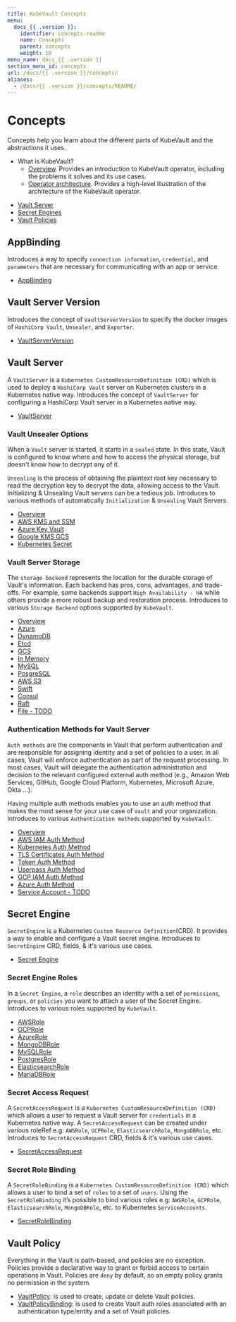 ```yaml
---
title: KubeVault Concepts
menu:
  docs_{{ .version }}:
    identifier: concepts-readme
    name: Concepts
    parent: concepts
    weight: 10
menu_name: docs_{{ .version }}
section_menu_id: concepts
url: /docs/{{ .version }}/concepts/
aliases:
  - /docs/{{ .version }}/concepts/README/
---
```


# Concepts

Concepts help you learn about the different parts of KubeVault and the abstractions it uses.

- What is KubeVault?
  - [Overview](/docs/concepts/overview.md). Provides an introduction to KubeVault operator, including the problems it solves and its use cases.
  - [Operator architecture](/docs/concepts/architecture.md). Provides a high-level illustration of the architecture of the KubeVault operator.

<ul class="nav nav-tabs" id="conceptsTab" role="tablist">
  <li class="nav-item">
    <a class="nav-link active" id="vault-server-tab" data-toggle="tab" href="#vault-server" role="tab" aria-controls="vault-server" aria-selected="true">Vault Server</a>
  </li>
  <li class="nav-item">
    <a class="nav-link" id="secret-engine-tab" data-toggle="tab" href="#secret-engine" role="tab" aria-controls="secret-engine" aria-selected="false">Secret Engines</a>
  </li>
  <li class="nav-item">
    <a class="nav-link" id="vault-policy-tab" data-toggle="tab" href="#vault-policy" role="tab" aria-controls="vault-policy" aria-selected="false">Vault Policies</a>
  </li>
</ul>
<div class="tab-content" id="conceptsTabContent">
  <div class="tab-pane fade show active" id="vault-server" role="tabpanel" aria-labelledby="vault-server-tab">

## AppBinding

Introduces a way to specify `connection information`, `credential`, and `parameters` that are necessary for communicating with an app or service.

- [AppBinding](/docs/concepts/vault-server-crds/auth-methods/appbinding.md)

## Vault Server Version

Introduces the concept of `VaultServerVersion` to specify the docker images of `HashiCorp Vault`, `Unsealer`, and `Exporter`.

- [VaultServerVersion](/docs/concepts/vault-server-crds/vaultserverversion.md)

## Vault Server

A `VaultServer` is a `Kubernetes CustomResourceDefinition (CRD)` which is used to deploy a `HashiCorp Vault` server on Kubernetes clusters in a Kubernetes native way. Introduces the concept of `VaultServer` for configuring a HashiCorp Vault server in a Kubernetes native way.

- [VaultServer](/docs/concepts/vault-server-crds/vaultserver.md)

### Vault Unsealer Options
When a `Vault` server is started, it starts in a `sealed` state. In this state, Vault is configured to know where and how to access the physical storage, but doesn't know how to decrypt any of it.

`Unsealing` is the process of obtaining the plaintext root key necessary to read the decryption key to decrypt the data, allowing access to the Vault. Initializing & Unsealing Vault servers can be a tedious job. 
Introduces to various methods of automatically `Initialization` & `Unsealing` Vault Servers.

- [Overview](/docs/concepts/vault-server-crds/unsealer/overview.md)
- [AWS KMS and SSM](/docs/concepts/vault-server-crds/unsealer/aws_kms_ssm.md)
- [Azure Key Vault](/docs/concepts/vault-server-crds/unsealer/azure_key_vault.md)
- [Google KMS GCS](/docs/concepts/vault-server-crds/unsealer/google_kms_gcs.md)
- [Kubernetes Secret](/docs/concepts/vault-server-crds/unsealer/kubernetes_secret.md)
  
### Vault Server Storage
The `storage backend` represents the location for the durable storage of Vault's information. Each backend has pros, cons, advantages, and trade-offs. For example, some backends support `High Availability - HA` while others provide a more robust backup and restoration process. Introduces to various `Storage Backend` options supported by `KubeVault`.

- [Overview](/docs/concepts/vault-server-crds/storage/overview.md)
- [Azure](/docs/concepts/vault-server-crds/storage/azure.md)
- [DynamoDB](/docs/concepts/vault-server-crds/storage/dynamodb.md)
- [Etcd](/docs/concepts/vault-server-crds/storage/etcd.md)
- [GCS](/docs/concepts/vault-server-crds/storage/gcs.md)
- [In Memory](/docs/concepts/vault-server-crds/storage/inmem.md)
- [MySQL](/docs/concepts/vault-server-crds/storage/mysql.md)
- [PosgreSQL](/docs/concepts/vault-server-crds/storage/postgresql.md)
- [AWS S3](/docs/concepts/vault-server-crds/storage/s3.md)
- [Swift](/docs/concepts/vault-server-crds/storage/swift.md)
- [Consul](/docs/concepts/vault-server-crds/storage/consul.md)
- [Raft](/docs/concepts/vault-server-crds/storage/raft.md)
- [File - TODO]()

### Authentication Methods for Vault Server
`Auth methods` are the components in Vault that perform authentication and are responsible for assigning identity and a set of policies to a user. In all cases, Vault will enforce authentication as part of the request processing. In most cases, Vault will delegate the authentication administration and decision to the relevant configured external auth method (e.g., Amazon Web Services, GitHub, Google Cloud Platform, Kubernetes, Microsoft Azure, Okta ...).

Having multiple auth methods enables you to use an auth method that makes the most sense for your use case of `Vault` and your organization.
Introduces to various `Authentication methods` supported by `KubeVault`.

- [Overview](/docs/concepts/vault-server-crds/auth-methods/overview.md)
- [AWS IAM Auth Method](/docs/concepts/vault-server-crds/auth-methods/aws-iam.md)
- [Kubernetes Auth Method](/docs/concepts/vault-server-crds/auth-methods/kubernetes.md)
- [TLS Certificates Auth Method](/docs/concepts/vault-server-crds/auth-methods/tls.md)
- [Token Auth Method](/docs/concepts/vault-server-crds/auth-methods/token.md)
- [Userpass Auth Method](/docs/concepts/vault-server-crds/auth-methods/userpass.md)
- [GCP IAM Auth Method](/docs/concepts/vault-server-crds/auth-methods/gcp-iam.md)
- [Azure Auth Method](/docs/concepts/vault-server-crds/auth-methods/azure.md)
- [Service Account - TODO]()

</div>
<div class="tab-pane fade" id="secret-engine" role="tabpanel" aria-labelledby="secret-engine-tab">

## Secret Engine

`SecretEngine` is a Kubernetes `Custom Resource Definition`(CRD). It provides a way to enable and configure a Vault secret engine. Introduces to `SecretEngine` CRD, fields, & it's various use cases.

- [Secret Engine](/docs/concepts/secret-engine-crds/secretengine.md)

### Secret Engine Roles
In a `Secret Engine`, a `role` describes an identity with a set of `permissions`, `groups`, or `policies` you want to attach a user of the Secret Engine. Introduces to various roles supported by `KubeVault`.

- [AWSRole](/docs/concepts/secret-engine-crds/aws-secret-engine/awsrole.md)
- [GCPRole](/docs/concepts/secret-engine-crds/gcp-secret-engine/gcprole.md)
- [AzureRole](/docs/concepts/secret-engine-crds/azure-secret-engine/azurerole.md)
- [MongoDBRole](/docs/concepts/secret-engine-crds/database-secret-engine/mongodb.md)
- [MySQLRole](/docs/concepts/secret-engine-crds/database-secret-engine/mysql.md)
- [PostgresRole](/docs/concepts/secret-engine-crds/database-secret-engine/postgresrole.md)
- [ElasticsearchRole](/docs/concepts/secret-engine-crds/database-secret-engine/elasticsearch.md)
- [MariaDBRole](/docs/concepts/secret-engine-crds/database-secret-engine/mariadb.md)
  
### Secret Access Request
A `SecretAccessRequest` is a `Kubernetes CustomResourceDefinition (CRD)` which allows a user to request a Vault server for `credentials` in a Kubernetes native way. A `SecretAccessRequest` can be created under various roleRef e.g: `AWSRole`, `GCPRole`, `ElasticsearchRole`, `MongoDBRole`, etc. Introduces to `SecretAccessRequest` CRD, fields & it's various use cases.

- [SecretAccessRequest](/docs/concepts/secret-engine-crds/secret-access-request.md)

### Secret Role Binding
A `SecretRoleBinding` is a `Kubernetes CustomResourceDefinition (CRD)` which allows a user to bind a set of `roles` to a set of `users`. Using the `SecretRoleBinding` it’s possible to bind various roles e.g: `AWSRole`, `GCPRole`, `ElasticsearchRole`, `MongoDBRole`, etc. to Kubernetes `ServiceAccounts`.

- [SecretRoleBinding](/docs/concepts/secret-engine-crds/secret-role-binding.md)

</div>
<div class="tab-pane fade" id="vault-policy" role="tabpanel" aria-labelledby="vault-policy-tab">

## Vault Policy

Everything in the Vault is path-based, and policies are no exception. Policies provide a declarative way to grant or forbid access to certain operations in Vault. Policies are `deny` by default, so an empty policy grants no permission in the system.

- [VaultPolicy](/docs/concepts/policy-crds/vaultpolicy.md): is used to create, update or delete Vault policies.
- [VaultPolicyBinding](/docs/concepts/policy-crds/vaultpolicybinding.md): is used to create Vault auth roles associated with an authentication type/entity and a set of Vault policies.

</div>
</div>
